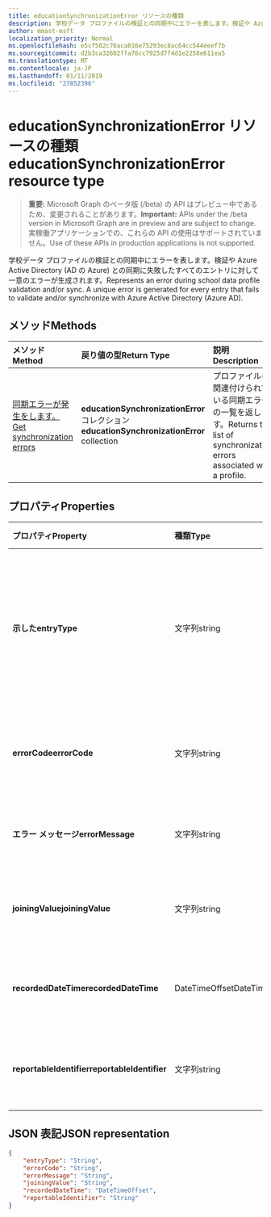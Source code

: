 ```yaml
---
title: educationSynchronizationError リソースの種類
description: 学校データ プロファイルの検証との同期中にエラーを表します。検証や Azure Active Directory (AD の Azure) との同期に失敗したすべてのエントリに対して一意のエラーが生成されます。
author: mmast-msft
localization_priority: Normal
ms.openlocfilehash: e5cf502c76aca816e75293ec8ac64cc544eeef7b
ms.sourcegitcommit: d2b3ca32602ffa76cc7925d7f4d1e2258e611ea5
ms.translationtype: MT
ms.contentlocale: ja-JP
ms.lasthandoff: 01/11/2019
ms.locfileid: "27852396"
---
```

# <a name="educationsynchronizationerror-resource-type"></a><span data-ttu-id="4ab1a-103">educationSynchronizationError リソースの種類</span><span class="sxs-lookup"><span data-stu-id="4ab1a-103">educationSynchronizationError resource type</span></span>

> <span data-ttu-id="4ab1a-104">**重要:** Microsoft Graph のベータ版 (/beta) の API はプレビュー中であるため、変更されることがあります。</span><span class="sxs-lookup"><span data-stu-id="4ab1a-104">**Important:** APIs under the /beta version in Microsoft Graph are in preview and are subject to change.</span></span> <span data-ttu-id="4ab1a-105">実稼働アプリケーションでの、これらの API の使用はサポートされていません。</span><span class="sxs-lookup"><span data-stu-id="4ab1a-105">Use of these APIs in production applications is not supported.</span></span>

<span data-ttu-id="4ab1a-106">学校データ プロファイルの検証との同期中にエラーを表します。検証や Azure Active Directory (AD の Azure) との同期に失敗したすべてのエントリに対して一意のエラーが生成されます。</span><span class="sxs-lookup"><span data-stu-id="4ab1a-106">Represents an error during school data profile validation and/or sync. A unique error is generated for every entry that fails to validate and/or synchronize with Azure Active Directory (Azure AD).</span></span>

## <a name="methods"></a><span data-ttu-id="4ab1a-107">メソッド</span><span class="sxs-lookup"><span data-stu-id="4ab1a-107">Methods</span></span>

| <span data-ttu-id="4ab1a-108">メソッド</span><span class="sxs-lookup"><span data-stu-id="4ab1a-108">Method</span></span> | <span data-ttu-id="4ab1a-109">戻り値の型</span><span class="sxs-lookup"><span data-stu-id="4ab1a-109">Return Type</span></span> | <span data-ttu-id="4ab1a-110">説明</span><span class="sxs-lookup"><span data-stu-id="4ab1a-110">Description</span></span> |
|:-|:-|:-|
| [<span data-ttu-id="4ab1a-111">同期エラーが発生をします。</span><span class="sxs-lookup"><span data-stu-id="4ab1a-111">Get synchronization errors</span></span>](../api/educationsynchronizationerrors-get.md) | <span data-ttu-id="4ab1a-112">**educationSynchronizationError**コレクション</span><span class="sxs-lookup"><span data-stu-id="4ab1a-112">**educationSynchronizationError** collection</span></span>| <span data-ttu-id="4ab1a-113">プロファイルに関連付けられている同期エラーの一覧を返します。</span><span class="sxs-lookup"><span data-stu-id="4ab1a-113">Returns the list of synchronization errors associated with a profile.</span></span> |

## <a name="properties"></a><span data-ttu-id="4ab1a-114">プロパティ</span><span class="sxs-lookup"><span data-stu-id="4ab1a-114">Properties</span></span>

| <span data-ttu-id="4ab1a-115">プロパティ</span><span class="sxs-lookup"><span data-stu-id="4ab1a-115">Property</span></span> | <span data-ttu-id="4ab1a-116">種類</span><span class="sxs-lookup"><span data-stu-id="4ab1a-116">Type</span></span> | <span data-ttu-id="4ab1a-117">説明</span><span class="sxs-lookup"><span data-stu-id="4ab1a-117">Description</span></span> |
|:-|:-|:-|
| <span data-ttu-id="4ab1a-118">**示した**</span><span class="sxs-lookup"><span data-stu-id="4ab1a-118">**entryType**</span></span> | <span data-ttu-id="4ab1a-119">文字列</span><span class="sxs-lookup"><span data-stu-id="4ab1a-119">string</span></span> |  <span data-ttu-id="4ab1a-120">(学校、セクション、学生、教師) は、同期エンティティを表します。</span><span class="sxs-lookup"><span data-stu-id="4ab1a-120">Represents the sync entity (school, section, student, teacher).</span></span>       |
| <span data-ttu-id="4ab1a-121">**errorCode**</span><span class="sxs-lookup"><span data-stu-id="4ab1a-121">**errorCode**</span></span> | <span data-ttu-id="4ab1a-122">文字列</span><span class="sxs-lookup"><span data-stu-id="4ab1a-122">string</span></span> |  <span data-ttu-id="4ab1a-123">このエラーのエラー コードを表します。</span><span class="sxs-lookup"><span data-stu-id="4ab1a-123">Represents the error code for this error.</span></span>         |
| <span data-ttu-id="4ab1a-124">**エラー メッセージ**</span><span class="sxs-lookup"><span data-stu-id="4ab1a-124">**errorMessage**</span></span> | <span data-ttu-id="4ab1a-125">文字列</span><span class="sxs-lookup"><span data-stu-id="4ab1a-125">string</span></span> |  <span data-ttu-id="4ab1a-126">エラーの説明が含まれています。</span><span class="sxs-lookup"><span data-stu-id="4ab1a-126">Contains a description of the error.</span></span>        |
| <span data-ttu-id="4ab1a-127">**joiningValue**</span><span class="sxs-lookup"><span data-stu-id="4ab1a-127">**joiningValue**</span></span> | <span data-ttu-id="4ab1a-128">文字列</span><span class="sxs-lookup"><span data-stu-id="4ab1a-128">string</span></span> |  <span data-ttu-id="4ab1a-129">エントリの一意の識別子です。</span><span class="sxs-lookup"><span data-stu-id="4ab1a-129">The unique identifier for the entry.</span></span>         |
| <span data-ttu-id="4ab1a-130">**recordedDateTime**</span><span class="sxs-lookup"><span data-stu-id="4ab1a-130">**recordedDateTime**</span></span> | <span data-ttu-id="4ab1a-131">DateTimeOffset</span><span class="sxs-lookup"><span data-stu-id="4ab1a-131">DateTimeOffset</span></span> | <span data-ttu-id="4ab1a-132">このエラーの発生時刻。</span><span class="sxs-lookup"><span data-stu-id="4ab1a-132">The time of occurrence of this error.</span></span>         |
| <span data-ttu-id="4ab1a-133">**reportableIdentifier**</span><span class="sxs-lookup"><span data-stu-id="4ab1a-133">**reportableIdentifier**</span></span> | <span data-ttu-id="4ab1a-134">文字列</span><span class="sxs-lookup"><span data-stu-id="4ab1a-134">string</span></span> | <span data-ttu-id="4ab1a-135">このエラーのエントリの識別子です。</span><span class="sxs-lookup"><span data-stu-id="4ab1a-135">The identifier of this error entry.</span></span>       |

## <a name="json-representation"></a><span data-ttu-id="4ab1a-136">JSON 表記</span><span class="sxs-lookup"><span data-stu-id="4ab1a-136">JSON representation</span></span>
<!-- {
  "blockType": "resource",
  "optionalProperties": [

  ],
  "@odata.type": "#microsoft.graph.educationSynchronizationError"
}-->

```json
{
    "entryType": "String",
    "errorCode": "String",
    "errorMessage": "String",
    "joiningValue": "String",
    "recordedDateTime": "DateTimeOffset",
    "reportableIdentifier": "String"
}
```
